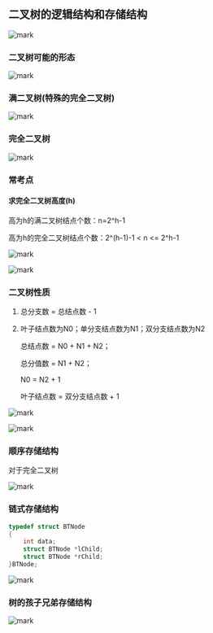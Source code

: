 ## 二叉树的逻辑结构和存储结构

![mark](https://img.codelin.xyz/blog/20200212/yfEJe9OTEbDx.jpg?imageslim)

### 二叉树可能的形态

![mark](http://img.codelin.xyz/blog/20200212/zci08WmcLLAd.jpg?imageslim)

### 满二叉树(特殊的完全二叉树)

![mark](http://img.codelin.xyz/blog/20200212/OYaTJlmxH5Ns.jpg?imageslim)

### 完全二叉树

![mark](http://img.codelin.xyz/blog/20200212/hhwLpv9o9Fm1.jpg?imageslim)

### 常考点

#### 求完全二叉树高度(h)

高为h的满二叉树结点个数：n=2^h-1

高为h的完全二叉树结点个数：2^(h-1)-1 < n <= 2^h-1

![mark](http://img.codelin.xyz/blog/20200212/xECFtVK63hme.jpg?imageslim)

![mark](http://img.codelin.xyz/blog/20200212/wxtpk8cpUhpz.jpg?imageslim)

### 二叉树性质

1. 总分支数 = 总结点数 - 1

2. 叶子结点数为N0；单分支结点数为N1；双分支结点数为N2

   总结点数 = N0 + N1 + N2；

   总分值数 = N1 + N2；

   N0 = N2 + 1

   叶子结点数 = 双分支结点数 + 1

![mark](http://img.codelin.xyz/blog/20200212/3QhKEsWp6qzT.jpg?imageslim)

![mark](http://img.codelin.xyz/blog/20200212/B8edfRRdgexl.jpg?imageslim)

### 顺序存储结构

对于完全二叉树

![mark](http://img.codelin.xyz/blog/20200212/2CjBLHa1uYPy.jpg?imageslim)

### 链式存储结构

```cpp
typedef struct BTNode
{
    int data;
    struct BTNode *lChild;
    struct BTNode *rChild;
}BTNode;
```

![mark](http://img.codelin.xyz/blog/20200212/0QP0NVjPPPjd.jpg?imageslim)

### 树的孩子兄弟存储结构

![mark](http://img.codelin.xyz/blog/20200212/81RCHvDH1ezw.jpg?imageslim)